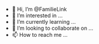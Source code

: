 - 👋 Hi, I’m @FamilieLink
- 👀 I’m interested in ...
- 🌱 I’m currently learning ...
- 💞️ I’m looking to collaborate on ...
- 📫 How to reach me ...

<!---
FamilieLink/FamilieLink is a ✨ special ✨ repository because its `README.md` (this file) appears on your GitHub profile.
You can click the Preview link to take a look at your changes.
--->
